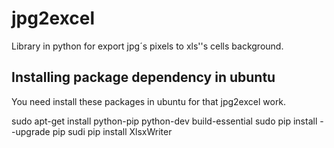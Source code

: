 # jpg2excel
Library in python for export jpg´s pixels to xls''s cells background.

Installing package dependency in ubuntu
--
You need install these packages in ubuntu for that jpg2excel work.

sudo apt-get install python-pip python-dev build-essential 
sudo pip install --upgrade pip 
sudi pip install XlsxWriter
